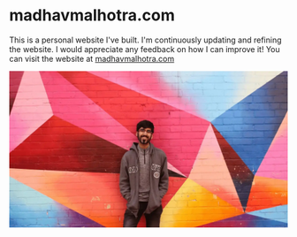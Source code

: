 # madhavmalhotra.com
This is a personal website I've built.
I'm continuously updating and refining the website.
I would appreciate any feedback on how I can improve it!
You can visit the website at [madhavmalhotra.com](madhavmalhotra.com)

![Image of me](/assets/img/parallax-bg.webp)
